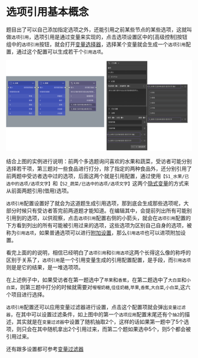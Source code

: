 # 选项引用基本概念

题目出了可以自己添加指定选项之外，还能引用之前某些节点的某些选项，这就叫做`选项引用`，选项引用是通过变量来实现的，点击选项设置区中的[高级控制]按钮组中的`选项引用`按钮，就会打开[变量选择器](../variable/usage.md#变量选择器)，选择某个变量就会生成一个`选项引用`配置，通过这个配置可以生成若干个`引用选项`。



<img src='./images/ref.png'>

结合上图的实例进行说明：前两个多选题询问喜欢的水果和蔬菜，受访者可能分别选择若干项，第三题对一些食品进行打分，除了指定的两种食品外，还分别引用了前两题中受访者选中过的选项，后面这两个就是引用配置，通过使用`【S1_水果/已选中的选项/选项文字】`和`【S2_蔬菜/已选中的选项/选项文字】`这两个[隐式变量](../variable/implicit.md)的方式来从前面两题引用(借用)选项。

`选项引用`配置设置好了就会为这道题生成引用选项，那到底会生成那些选项呢，大部分时候只有受访者答完前两道题才能知道。在编辑其中，会提前列出所有可能别引用到的选项，以供观察，点击`选项引用`配置右侧的小箭头，就会在`选项引用`配置的下方看到列出的所有可能被引用过来的选项，这些选项为区别自己自身的选项，被称为`引用选项`，如果普通选项可以进行[附加设置](../node-setting/option.md#附加设置)，那么`引用选项`也可以进项附加设置。

看完上面的的说明，相信已经明白了`选项引用`和`引用选项`这两个长得这么像的称呼的区别于关系了，`选项引用`是一个引用变量生成的引用配置配置，是手段，而`引用选项`则是是它的结果，是一堆选项项。

在上述例子中，如果受访者在第一题选中了`苹果`和`香蕉`，在第二题选中了`大白菜`和`小白菜`，则第三题中打分的时候就需要对`喔喔奶糖`,`佳佳奶糖`,`苹果`,`香蕉`,`大白菜`,`小白菜`,这六个项目进行选择。

`选项引用`配置还可以应用变量过滤器进行设置，点击这个配置项就会弹出`变量过滤器`，在其中可以设置过滤条件，如上图中的第一个`选项应用`配置末尾还有个`抽2`的描述，其实就是在`变量过滤器`中设置了随机抽取2个，这样的话如果第一题中了5个选项，则只会在其中随机拿出2个引用过来，而第二个题如果选中5个，则5个都会被引用过来。

还有跟多设置都可参考[变量过滤器](../variable/filter.md)
